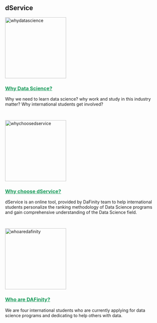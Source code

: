 ## dService

<a href="{{ site.baseurl }}/whydatascience"><img src="https://user-images.githubusercontent.com/101531662/220003376-a59fc32e-be7e-42ec-b8c7-f495e3057801.png" alt="whydatascience" width="200" ></a>

### <a href="{{ site.baseurl }}/whydatascience" style="color:#159957; text-decoration:underline"> Why Data Science? </a>

<!-- <p style="text-align: center; padding: 20px 0px 20px 0px;"> test inline css </p> -->
<p style="padding: 0px 0px 30px 0px;">Why we need to learn data science? why work and study in this industry matter? Why international students get involved?</p>

<img src="https://user-images.githubusercontent.com/101531662/220003427-5d3d12a0-6000-4ba1-82e1-509752bc03c8.png" alt="whychoosedservice" width="200">

### <a href="{{ site.baseurl }}/whychoosedservice" style="color:#159957; text-decoration:underline"> Why choose dService? </a>
<p style="padding: 0px 0px 30px 0px;">dService is an online tool, provided by DaFinity team to help international students personalize the ranking methodology of Data Science programs and gain comprehensive understanding of the Data Science field.</p>

<img src="https://user-images.githubusercontent.com/101531662/220003457-acab3ea2-47e1-4923-b1d7-964e07990e56.png" alt="whoaredafinity" width="200">

### <a href="{{ site.baseurl }}/aboutus" style="color:#159957; text-decoration:underline"> Who are DAFinity? </a>
<p style="padding: 0px 0px 30px 0px;">We are four international students who are currently applying for data science programs and dedicating to help others with data. </p>
